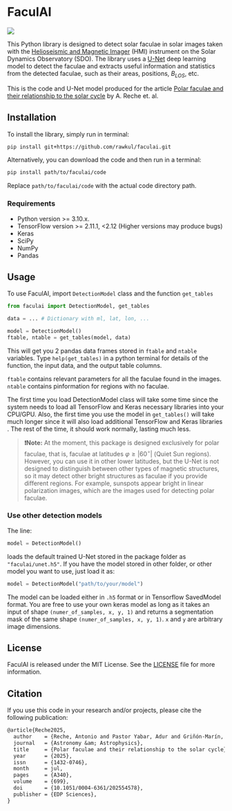 # FaculAI

![](https://img.shields.io/badge/version-2.0.1-green)

This Python library is designed to detect solar faculae in solar images taken with the [Helioseismic and Magnetic Imager](http://hmi.stanford.edu/) (HMI) instrument on the Solar Dynamics Observatory (SDO). The library uses a [U-Net](https://arxiv.org/abs/1505.04597) deep learning model to detect the faculae and extracts useful information and statistics from the detected faculae, such as their areas, positions, $B_{LOS}$, etc.

This is the code and U-Net model produced for the article [Polar faculae and their relationship to the solar cycle](https://doi.org/10.1051/0004-6361/202554578) by A. Reche et. al.

## Installation

To install the library, simply run in terminal:

``` bash
pip install git+https://github.com/rawkul/faculai.git
```

Alternatively, you can download the code and then run in a terminal:

``` bash
pip install path/to/faculai/code
```

Replace `path/to/faculai/code` with the actual code directory path.

### Requirements

-   Python version >= 3.10.x.
-   TensorFlow version >= 2.11.1, <2.12  (Higher versions may produce bugs)
-   Keras
-   SciPy
-   NumPy
-   Pandas

## Usage

To use FaculAI, import `DetectionModel` class and the function `get_tables`

``` python
from faculai import DetectionModel, get_tables

data = ... # Dictionary with ml, lat, lon, ...

model = DetectionModel()
ftable, ntable = get_tables(model, data)
```

This will get you 2 pandas data frames stored in `ftable` and `ntable` variables. Type `help(get_tables)` in a python terminal for details of the function, the input data, and the output table columns.

`ftable` contains relevant parameters for all the faculae found in the images.
`ntable` contains pinformation for regions with no faculae.

<p class="callout info">

The first time you load DetectionModel class will take some time since the system needs to load all TensorFlow and Keras necessary libraries into your CPU/GPU. Also, the first time you use the model in `get_tables()` will take much longer since it will also load additional TensorFlow and Keras libraries . The rest of the time, it should work normally, lasting much less.

</p>

> **❗Note:** At the moment, this package is designed exclusively for polar faculae, 
that is, faculae at latitudes $\varphi\ge|60^\circ|$ (Quiet Sun regions). However, you can use it in other 
lower latitudes, but the U-Net is not designed to distinguish between other types of 
magnetic structures, so it may detect other bright structures as faculae if you provide 
different regions. For example, sunspots appear bright in linear polarization images, 
which are the images used for detecting polar faculae.

### Use other detection models

The line:

``` python
model = DetectionModel()
```

loads the default trained U-Net stored in the package folder as `"faculai/unet.h5"`. If you have the model stored in other folder, or other model you want to use, just load it as:

``` python
model = DetectionModel("path/to/your/model")
```

The model can be loaded either in `.h5` format or in Tensorflow SavedModel format. You are free to use your own keras model as long as it takes an input of shape `(numer_of_samples, x, y, 1)` and returns a segmentation mask of the same shape `(numer_of_samples, x, y, 1)`. `x` and `y` are arbitrary image dimensions.

## License

FaculAI is released under the MIT License. See the [LICENSE](LICENSE) file for more information.

## Citation

If you use this code in your research and/or projects, please cite the following publication:

```tex
@article{Reche2025,
  author    = {Reche, Antonio and Pastor Yabar, Adur and Griñón-Marín, Ana Belén},
  journal   = {Astronomy &am; Astrophysics},
  title     = {Polar faculae and their relationship to the solar cycle},
  year      = {2025},
  issn      = {1432-0746},
  month     = jul,
  pages     = {A340},
  volume    = {699},
  doi       = {10.1051/0004-6361/202554578},
  publisher = {EDP Sciences},
}
```

